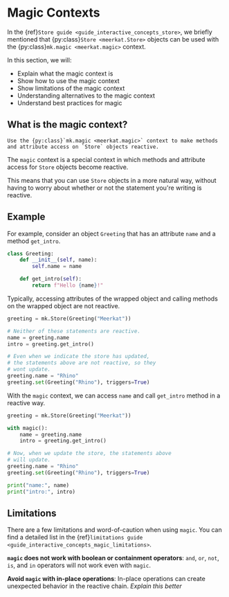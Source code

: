 # Magic Contexts

In the {ref}`Store guide <guide_interactive_concepts_store>`, we
briefly mentioned that {py:class}`Store <meerkat.Store>` objects
can be used with the {py:class}`mk.magic <meerkat.magic>` context.

In this section, we will:

- Explain what the magic context is
- Show how to use the magic context
- Show limitations of the magic context
- Understanding alternatives to the magic context
- Understand best practices for magic

## What is the magic context?

```{important}
Use the {py:class}`mk.magic <meerkat.magic>` context to make methods and attribute access on `Store` objects reactive.
```

The `magic` context is a special context in which methods and attribute access for `Store` objects become reactive. 

This means that you can use `Store` objects in a more natural way, without having to worry about whether or not the statement you're writing is reactive.

## Example
For example, consider an object `Greeting` that has an attribute `name` and a method `get_intro`.

```python
class Greeting:
    def __init__(self, name):
        self.name = name

    def get_intro(self):
        return f"Hello {name}!"
```

Typically, accessing attributes of the wrapped object and calling methods on the wrapped object are not reactive.

```python
greeting = mk.Store(Greeting("Meerkat"))

# Neither of these statements are reactive.
name = greeting.name
intro = greeting.get_intro()

# Even when we indicate the store has updated,
# the statements above are not reactive, so they
# wont update.
greeting.name = "Rhino"
greeting.set(Greeting("Rhino"), triggers=True)
```

With the `magic` context, we can access `name` and call `get_intro` method in a reactive way.

```python
greeting = mk.Store(Greeting("Meerkat"))

with magic():
    name = greeting.name
    intro = greeting.get_intro()

# Now, when we update the store, the statements above
# will update.
greeting.name = "Rhino"
greeting.set(Greeting("Rhino"), triggers=True)

print("name:", name)
print("intro:", intro)
```

## Limitations
There are a few limitations and word-of-caution when using `magic`.
You can find a detailed list in the {ref}`limitations guide <guide_interactive_concepts_magic_limitations>`.

**`magic` does not work with boolean or containment operators**: `and`, `or`, `not`, `is`, and `in` operators will not work even with `magic`.

**Avoid `magic` with in-place operations**: In-place operations can create unexpected behavior in the reactive chain. *Explain this better*
